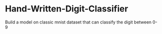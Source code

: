 # Hand-Written-Digit-Classifier
Build a model on classic mnist dataset that can classify the digit between 0-9 
